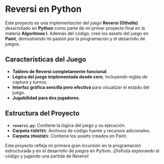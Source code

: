 # Reversi en Python

Este proyecto es una implementación del juego **Reversi (Othello)** desarrollado en **Python** como parte de mi primer proyecto final en la materia **Algoritmos I**. Además del código, creé los assets del juego en **Paint**, demostrando mi pasión por la programación y el desarrollo de juegos.

## Características del Juego

- **Tablero de Reversi completamente funcional**.
- **Lógica del juego implementada desde cero**, incluyendo reglas de captura y turnos.
- **Interfaz gráfica sencilla pero efectiva** para visualizar el estado del juego.
- **Jugabilidad para dos jugadores**.

## Estructura del Proyecto

- **`reversi.py`**: Contiene la lógica del juego y su ejecución.
- **Carpeta `FUENTES`**: Archivos de código fuente y recursos adicionales.
- **Carpeta `IMAGENES`**: Contiene los assets creados en Paint.

Este proyecto refleja mi primera gran incursión en la programación estructurada y en el desarrollo de juegos en Python. ¡Disfruta explorando el código y jugando una partida de Reversi!
